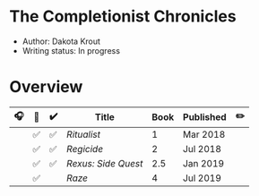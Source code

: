 # The Completionist Chronicles

- Author: Dakota Krout
- Writing status: In progress

# Overview

| 🎧 | 📱 | ✔️ | Title | Book | Published | ✏️ |
| - | - | - | - | - | - | - |
| | ✅ | ✅ | _Ritualist_ | 1 | Mar 2018 | |
| | ✅ | ✅ | _Regicide_ | 2 | Jul 2018 | |
| | ✅ | ✅ | _Rexus: Side Quest_ | 2.5 | Jan 2019 | |
| | ✅ | | _Raze_ | 4 | Jul 2019 | |
